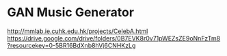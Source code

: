 # GAN Music Generator

http://mmlab.ie.cuhk.edu.hk/projects/CelebA.html
https://drive.google.com/drive/folders/0B7EVK8r0v71pWEZsZE9oNnFzTm8?resourcekey=0-5BR16BdXnb8hVj6CNHKzLg
